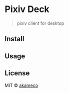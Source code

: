 # Pixiv Deck

> pixiv client for desktop

## Install

## Usage

## License

MIT © [akameco](http://akameco.github.io)
